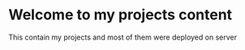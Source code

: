 # Welcome to my projects content

This contain my projects and most of them were deployed on server
